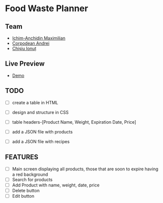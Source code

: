 # Food Waste Planner

## Team
- [Ichim-Anchidin Maximilian](https://github.com/max-anchidin/)
- [Corpodean Andrei](https://github.com/ACorpodean)
- [Chișiu Ionuț](https://github.com/IonussCh)

## Live Preview
- [Demo](https://acorpodean.github.io/Food-Waste-Planner/)

## TODO
- [ ] create a table in HTML
- [ ] design and structure in CSS
- [ ] table headers-[Product Name, Weight, Expiration Date, Price]
- [ ] add a JSON file with products
- [ ] add a JSON file with recipes



## FEATURES

- [ ] Main screen displaying all products, those that are soon to expire having a red background
- [ ] Search for products
- [ ] Add Product with name, weight, date, price 
- [ ] Delete button
- [ ] Edit button
